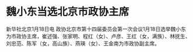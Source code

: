 # 魏小东当选北京市政协主席

新华社北京1月18日电
政协北京市第十四届委员会第一次会议1月18日选举魏小东为市政协主席，崔述强、张家明、程红（女）、卢彦、王红（女，满族）、林抚生、刘忠范、陈军（女，高山族）、燕瑛（女）、王金南为市政协副主席。

